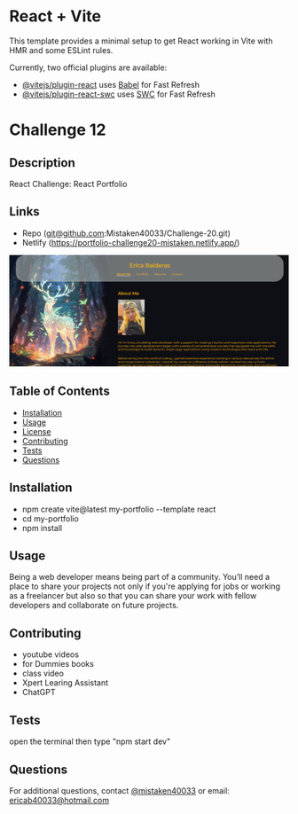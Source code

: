 # React + Vite

This template provides a minimal setup to get React working in Vite with HMR and some ESLint rules.

Currently, two official plugins are available:

- [@vitejs/plugin-react](https://github.com/vitejs/vite-plugin-react/blob/main/packages/plugin-react/README.md) uses [Babel](https://babeljs.io/) for Fast Refresh
- [@vitejs/plugin-react-swc](https://github.com/vitejs/vite-plugin-react-swc) uses [SWC](https://swc.rs/) for Fast Refresh
# Challenge 12

## Description
React Challenge: React Portfolio

## Links
- Repo (git@github.com:Mistaken40033/Challenge-20.git)
- Netlify (https://portfolio-challenge20-mistaken.netlify.app/)


![preview](image.png)

## Table of Contents
- [Installation](#installation)
- [Usage](#usage)
- [License](#license)
- [Contributing](#contributing)
- [Tests](#tests)
- [Questions](#questions)

## Installation
 - npm create vite@latest my-portfolio --template react
 - cd my-portfolio
 - npm install

## Usage
Being a web developer means being part of a community. You’ll need a place to share your projects not only if you're applying for jobs or working as a freelancer but also so that you can share your work with fellow developers and collaborate on future projects.


## Contributing
- youtube videos
- for Dummies books
- class video
- Xpert Learing Assistant
- ChatGPT

## Tests
open the terminal then type "npm start dev"

## Questions
For additional questions, contact [@mistaken40033](https://github.com/mistaken40033) or email: ericab40033@hotmail.com
    